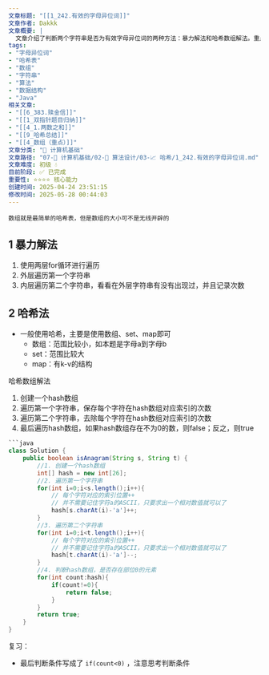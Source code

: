 ```yaml
---
文章标题: "[[1_242.有效的字母异位词]]" 
文章作者: Dakkk
文章概要: |
  文章介绍了判断两个字符串是否为有效字母异位词的两种方法：暴力解法和哈希数组解法。重点详细阐述了使用哈希数组统计字符出现次数的实现，通过创建大小为26的整型数组，以O(n)时间复杂度高效判断异位词，并提供了Java代码示例。
tags:
- "字母异位词"
- "哈希表"
- "数组"
- "字符串"
- "算法"
- "数据结构"
- "Java"
相关文章:
- "[[6_383.赎金信]]"
- "[[1_双指针题目归纳]]"
- "[[4_1.两数之和]]"
- "[[9_哈希总结]]"
- "[[4_数组（重点）]]"
文章分类: "📐 计算机基础"
文章路径: "07-📐 计算机基础/02-🧮 算法设计/03-📈 哈希/1_242.有效的字母异位词.md"
文章难度: 初级 💧
目前阶段: ✅ 已完成
重要性: ⭐⭐⭐⭐ 核心能力
创建时间: 2025-04-24 23:51:15
修改时间: 2025-05-28 00:44:03
---
```


`数组就是最简单的哈希表，但是数组的大小可不是无线开辟的`
## 1 暴力解法

1. 使用两层for循环进行遍历
2. 外层遍历第一个字符串
3. 内层遍历第二个字符串，看看在外层字符串有没有出现过，并且记录次数

## 2 哈希法

- 一般使用哈希，主要是使用数组、set、map即可
	- 数组：范围比较小，如本题是字母a到字母b
	- set：范围比较大
	- map：有k-v的结构

哈希数组解法

1. 创建一个hash数组
2. 遍历第一个字符串，保存每个字符在hash数组对应索引的次数
3. 遍历第二个字符串，去除每个字符在hash数组对应索引的次数
4. 最后遍历hash数组，如果hash数组存在不为0的数，则false；反之，则true

```java
```java
class Solution {
    public boolean isAnagram(String s, String t) {
        //1. 创建一个hash数组
        int[] hash = new int[26];
        //2. 遍历第一个字符串
        for(int i=0;i<s.length();i++){
            // 每个字符对应的索引位置++
            // 并不需要记住字符a的ASCII，只要求出一个相对数值就可以了
            hash[s.charAt(i)-'a']++;
        }
        //3. 遍历第二个字符串
        for(int i=0;i<t.length();i++){
            // 每个字符对应的索引位置++
            // 并不需要记住字符a的ASCII，只要求出一个相对数值就可以了
            hash[t.charAt(i)-'a']--;
        }
        //4. 判断hash数组，是否存在部位0的元素
        for(int count:hash){
            if(count!=0){
                return false;
            }
        }
        return true;
    }
}
```

复习：
- 最后判断条件写成了 `if(count<0)` ，注意思考判断条件
